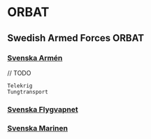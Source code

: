 # ORBAT

## Swedish Armed Forces ORBAT

### [Svenska Armén](/Svenska%20Armén/Arméstaben.md)

// TODO

    Telekrig
    Tungtransport

### [Svenska Flygvapnet](/Svenska%20Flygvapnet/Flygvapenstaben.md)

### [Svenska Marinen](/Svenska%20Marinen/Marinstaben.md)
